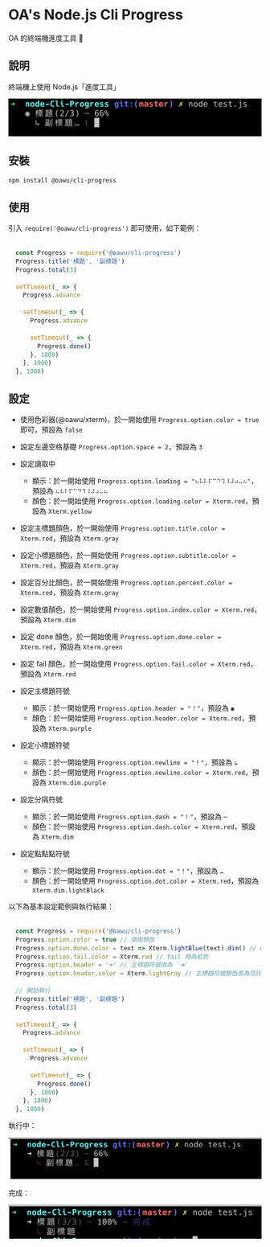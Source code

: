 # OA's Node.js Cli Progress

OA 的終端機進度工具 🚀


## 說明
終端機上使用 Node.js「進度工具」

![@oawu/cli-progress](Cli-Progress.png)

## 安裝

```shell
npm install @oawu/cli-progress
```

## 使用

引入 `require('@oawu/cli-progress')` 即可使用，如下範例：

```javascript

  const Progress = require('@oawu/cli-progress')
  Progress.title('標題', '副標題')
  Progress.total(3)

  setTimeout(_ => {
    Progress.advance
    
    setTimeout(_ => {
      Progress.advance

      setTimeout(_ => {
        Progress.done()
      }, 1000)
    }, 1000)
  }, 1000)

```

## 設定

* 使用色彩器(@oawu/xterm)，於一開始使用 `Progress.option.color = true` 即可，預設為 `false`

* 設定左邊空格基礎 `Progress.option.space = 2`，預設為 `3`
* 設定讀取中
  * 顯示：於一開始使用 `Progress.option.loading = "⠦⠧⠇⠏⠉⠙⠹⠸⠼⠴⠤⠦"`，預設為 `⠦⠧⠇⠏⠉⠙⠹⠸⠼⠴⠤⠦`
  * 顏色：於一開始使用 `Progress.option.loading.color = Xterm.red`，預設為 `Xterm.yellow`

* 設定主標題顏色，於一開始使用 `Progress.option.title.color = Xterm.red`，預設為 `Xterm.gray`
* 設定小標題顏色，於一開始使用 `Progress.option.subtitle.color = Xterm.red`，預設為 `Xterm.gray`
* 設定百分比顏色，於一開始使用 `Progress.option.percent.color = Xterm.red`，預設為 `Xterm.gray`
* 設定數值顏色，於一開始使用 `Progress.option.index.color = Xterm.red`，預設為 `Xterm.dim`
* 設定 done 顏色，於一開始使用 `Progress.option.done.color = Xterm.red`，預設為 `Xterm.green`
* 設定 fail 顏色，於一開始使用 `Progress.option.fail.color = Xterm.red`，預設為 `Xterm.red`

* 設定主標題符號
  * 顯示：於一開始使用 `Progress.option.header = "！"`，預設為 `◉`
  * 顏色：於一開始使用 `Progress.option.header.color = Xterm.red`，預設為 `Xterm.purple`

* 設定小標題符號
  * 顯示：於一開始使用 `Progress.option.newline = "！"`，預設為 `↳`
  * 顏色：於一開始使用 `Progress.option.newline.color = Xterm.red`，預設為 `Xterm.dim.purple`

* 設定分隔符號
  * 顯示：於一開始使用 `Progress.option.dash = "！"`，預設為 `─`
  * 顏色：於一開始使用 `Progress.option.dash.color = Xterm.red`，預設為 `Xterm.dim`

* 設定點點點符號
  * 顯示：於一開始使用 `Progress.option.dot = "！"`，預設為 `…`
  * 顏色：於一開始使用 `Progress.option.dot.color = Xterm.red`，預設為 `Xterm.dim.lightBlack`

以下為基本設定範例與執行結果：

```javascript

  const Progress = require('@oawu/cli-progress')
  Progress.option.color = true // 使用顏色
  Progress.option.done.color = text => Xterm.lightBlue(text).dim() // done 時顯示為細體藍色
  Progress.option.fail.color = Xterm.red // fail 時為紅色
  Progress.option.header = '➜' // 主標題符號改為 `➜`
  Progress.option.header.color = Xterm.lightGray // 主標題符號顏色改為亮灰色

  // 開始執行
  Progress.title('標題', '副標題')
  Progress.total(3)

  setTimeout(_ => {
    Progress.advance
    
    setTimeout(_ => {
      Progress.advance

      setTimeout(_ => {
        Progress.done()
      }, 1000)
    }, 1000)
  }, 1000)
```

執行中：

![@oawu/cli-progress](01.png)

完成：

![@oawu/cli-progress](02.png)

